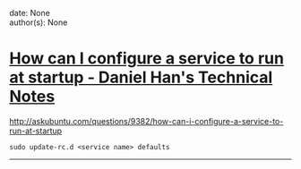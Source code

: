
date: None  
author(s): None  

# [How can I configure a service to run at startup - Daniel Han's Technical Notes](https://sites.google.com/site/xiangyangsite/home/technical-tips/linux-unix/administrations/how-can-i-configure-a-service-to-run-at-startup)

http://askubuntu.com/questions/9382/how-can-i-configure-a-service-to-run-at-startup
    
    
    sudo update-rc.d <service name> defaults  
  
---

